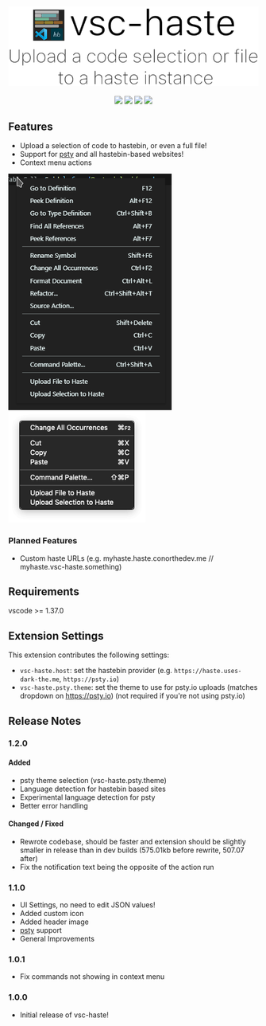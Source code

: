 <p align="center">
<img src="https://raw.githubusercontent.com/ConorTheDev/vsc-haste/master/img/header.png"/>
<br/><br/>
<img src="https://img.shields.io/visual-studio-marketplace/d/ConorTheDev.vsc-haste?style=for-the-badge"/>
<img src="https://img.shields.io/visual-studio-marketplace/v/ConorTheDev.vsc-haste?style=for-the-badge"/>
<img src="https://img.shields.io/github/license/ConorTheDev/vsc-haste?style=for-the-badge"/>
<a href="https://patreon.com/ConorTheDev">
<img src="https://img.shields.io/endpoint.svg?url=https://shieldsio-patreon.herokuapp.com/ConorTheDev&style=for-the-badge" />
</a>
</p>

## Features

* Upload a selection of code to hastebin, or even a full file!
* Support for [psty](https://psty.io) and all hastebin-based websites!
* Context menu actions

![context-windows](https://raw.githubusercontent.com/ConorTheDev/vsc-haste/master/img/preview/context-windows.png)
![context](https://raw.githubusercontent.com/ConorTheDev/vsc-haste/master/img/preview/context.png)

### Planned Features
* Custom haste URLs (e.g. myhaste.haste.conorthedev.me // myhaste.vsc-haste.something)

## Requirements

vscode >= 1.37.0

## Extension Settings

This extension contributes the following settings:

* `vsc-haste.host`: set the hastebin provider (e.g. ``https://haste.uses-dark-the.me``, ``https://psty.io``)
* `vsc-haste.psty.theme`: set the theme to use for psty.io uploads (matches dropdown on https://psty.io) (not required if you're not using psty.io)

## Release Notes

### 1.2.0
#### Added
* psty theme selection (vsc-haste.psty.theme)
* Language detection for hastebin based sites
* Experimental language detection for psty
* Better error handling

#### Changed / Fixed
* Rewrote codebase, should be faster and extension should be slightly smaller in release than in dev builds (575.01kb before rewrite, 507.07 after)
* Fix the notification text being the opposite of the action run


### 1.1.0
* UI Settings, no need to edit JSON values!
* Added custom icon
* Added header image
* [psty](https://psty.io) support
* General Improvements

### 1.0.1

* Fix commands not showing in context menu


### 1.0.0

* Initial release of vsc-haste!
